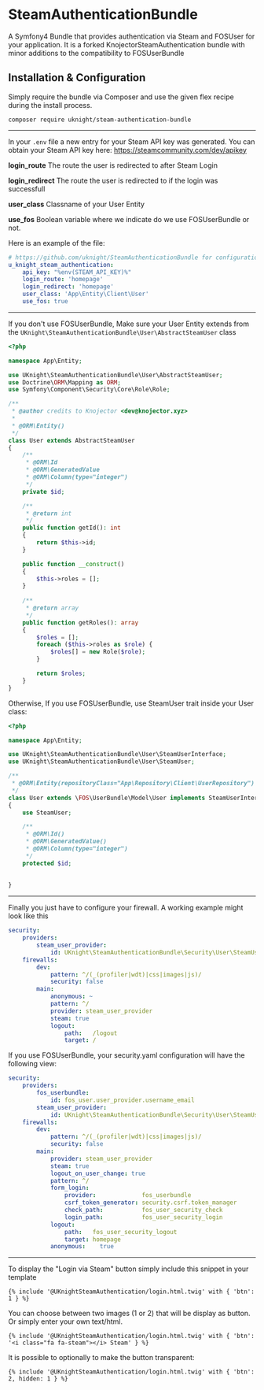
# SteamAuthenticationBundle
A Symfony4 Bundle that provides authentication via Steam and FOSUser for your application.
It is a forked KnojectorSteamAuthentication bundle with minor additions to the compatibility to FOSUserBundle

## Installation & Configuration

Simply require the bundle via Composer and use the given flex recipe during the install process.

`composer require uknight/steam-authentication-bundle`

----------
In your `.env`  file a new entry for your Steam API key was generated. You can obtain your Steam API key here: https://steamcommunity.com/dev/apikey

**login_route** The route the user is redirected to after Steam Login

**login_redirect** The route the user is redirected to if the login was successfull

**user_class** Classname of your User Entity

**use_fos** Boolean variable where we indicate do we use FOSUserBundle or not.

Here is an example of the file:

```yaml
# https://github.com/uknight/SteamAuthenticationBundle for configuration documentation
u_knight_steam_authentication:
    api_key: "%env(STEAM_API_KEY)%"
    login_route: 'homepage'
    login_redirect: 'homepage'
    user_class: 'App\Entity\Client\User'
    use_fos: true
```

----------
If you don't use FOSUserBundle, Make sure your User Entity extends from the `UKnight\SteamAuthenticationBundle\User\AbstractSteamUser` class
```php
<?php

namespace App\Entity;

use UKnight\SteamAuthenticationBundle\User\AbstractSteamUser;
use Doctrine\ORM\Mapping as ORM;
use Symfony\Component\Security\Core\Role\Role;

/**
 * @author credits to Knojector <dev@knojector.xyz>
 *
 * @ORM\Entity()
 */
class User extends AbstractSteamUser
{
    /**
     * @ORM\Id
     * @ORM\GeneratedValue
     * @ORM\Column(type="integer")
     */
    private $id;

    /**
     * @return int
     */
    public function getId(): int
    {
        return $this->id;
    }

    public function __construct()
    {
        $this->roles = [];
    }
    
    /**
     * @return array
     */
    public function getRoles(): array
    {
        $roles = [];
        foreach ($this->roles as $role) {
            $roles[] = new Role($role);
        }

        return $roles;
    }
}
```

Otherwise, If you use FOSUserBundle, use SteamUser trait inside your User class:

```php
<?php

namespace App\Entity;

use UKnight\SteamAuthenticationBundle\User\SteamUserInterface;
use UKnight\SteamAuthenticationBundle\User\SteamUser;

/**
 * @ORM\Entity(repositoryClass="App\Repository\Client\UserRepository")
 */
class User extends \FOS\UserBundle\Model\User implements SteamUserInterface
{
    use SteamUser;

    /**
     * @ORM\Id()
     * @ORM\GeneratedValue()
     * @ORM\Column(type="integer")
     */
    protected $id;
    
    
}

```


----------

Finally you just have to configure your firewall. A working example might look like this
```yaml
security:
    providers:
        steam_user_provider:
            id: UKnight\SteamAuthenticationBundle\Security\User\SteamUserProvider
    firewalls:
        dev:
            pattern: ^/(_(profiler|wdt)|css|images|js)/
            security: false
        main:
            anonymous: ~
            pattern: ^/
            provider: steam_user_provider
            steam: true
            logout:
                path:   /logout
                target: /

```

If you use FOSUserBundle, your security.yaml configuration will have the following view:

```yaml
security:
    providers:
        fos_userbundle:
            id: fos_user.user_provider.username_email
        steam_user_provider:
            id: UKnight\SteamAuthenticationBundle\Security\User\SteamUserProvider
    firewalls:
        dev:
            pattern: ^/(_(profiler|wdt)|css|images|js)/
            security: false
        main:
            provider: steam_user_provider
            steam: true
            logout_on_user_change: true
            pattern: ^/
            form_login:
                provider:             fos_userbundle
                csrf_token_generator: security.csrf.token_manager
                check_path:           fos_user_security_check
                login_path:           fos_user_security_login
            logout:
                path:   fos_user_security_logout
                target: homepage
            anonymous:    true
```

----------

To display the "Login via Steam" button simply include this snippet in your template
```twig
{% include '@UKnightSteamAuthentication/login.html.twig' with { 'btn': 1 } %}
```
You can choose between two images (1 or 2) that will be display as button. Or simply enter your own text/html.
```twig
{% include '@UKnightSteamAuthentication/login.html.twig' with { 'btn': '<i class="fa fa-steam"></i> Steam' } %}
```
It is possible to optionally to make the button transparent:
```twig
{% include '@UKnightSteamAuthentication/login.html.twig' with { 'btn': 2, hidden: 1 } %}
```